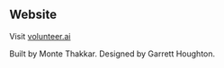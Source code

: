 ## Website

Visit [volunteer.ai](http://volunteer.ai/)

Built by Monte Thakkar. Designed by Garrett Houghton.
